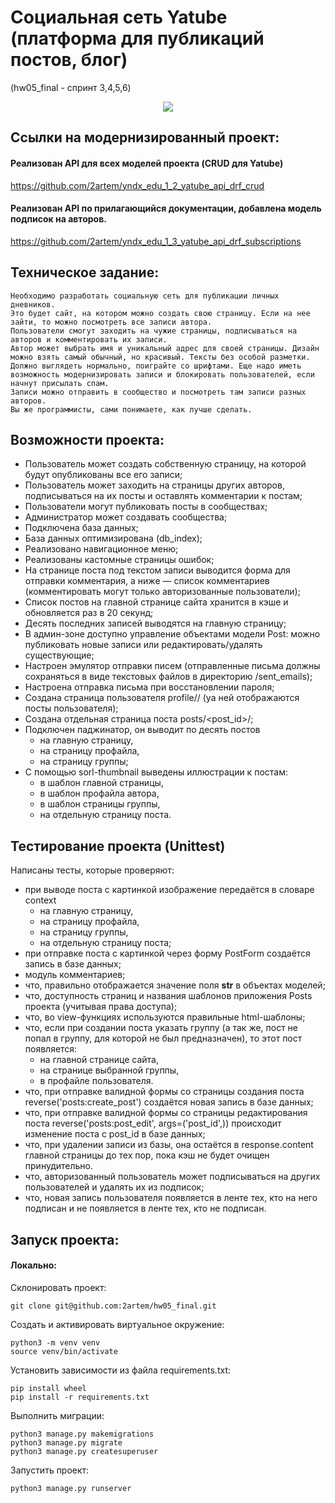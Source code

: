 # Социальная сеть Yatube (платформа для публикаций постов, блог)
(hw05_final - спринт 3,4,5,6)

<div id="header" align="center">
  <img src="https://64.media.tumblr.com/cda9381e66cf0c93082e4043dcecd4d9/e003ee0438aff082-02/s2048x3072/23769cf6542a1809a586025f29337cd9169892dd.pnj"/>
</div>

## Ссылки на модернизированный проект:

#### Реализован API для всех моделей проекта (CRUD для Yatube)

https://github.com/2artem/yndx_edu_1_2_yatube_api_drf_crud

#### Реализован API по прилагающийся документации, добавлена модель подписок на авторов.

https://github.com/2artem/yndx_edu_1_3_yatube_api_drf_subscriptions

## Техническое задание:
```
Необходимо разработать социальную сеть для публикации личных дневников.
Это будет сайт, на котором можно создать свою страницу. Если на нее зайти, то можно посмотреть все записи автора.
Пользователи смогут заходить на чужие страницы, подписываться на авторов и комментировать их записи.
Автор может выбрать имя и уникальный адрес для своей страницы. Дизайн можно взять самый обычный, но красивый. Тексты без особой разметки.
Должно выглядеть нормально, поиграйте со шрифтами. Еще надо иметь возможность модернизировать записи и блокировать пользователей, если начнут присылать спам.
Записи можно отправить в сообщество и посмотреть там записи разных авторов.
Вы же программисты, сами понимаете, как лучше сделать.
```

## Возможности проекта:

 * Пользователь может создать собственную страницу, на которой будут опубликованы все его записи;
 * Пользователь может заходить на страницы других авторов, подписываться на их посты и оставлять комментарии к постам;
 * Пользователи могут публиковать посты в сообществах;
 * Администратор может создавать сообщества;
 * Подключена база данных;
 * База данных оптимизирована (db_index);
 * Реализовано навигационное меню;
 * Реализованы кастомные страницы ошибок;
 * На странице поста под текстом записи выводится форма для отправки комментария, а ниже — список комментариев (комментировать могут только авторизованные пользователи);
 * Список постов на главной странице сайта хранится в кэше и обновляется раз в 20 секунд;
 * Десять последних записей выводятся на главную страницу;
 * В админ-зоне доступно управление объектами модели Post: можно публиковать новые записи или редактировать/удалять существующие;
 * Настроен эмулятор отправки писем (отправленные письма должны сохраняться в виде текстовых файлов в директорию /sent_emails);
 * Настроена отправка письма при восстановлении пароля;
 * Создана страница пользователя profile/<username>/ (yа ней отображаются посты пользователя);
 * Создана отдельная страница поста posts/<post_id>/;
 * Подключен паджинатор, он выводит по десять постов
   * на главную страницу,
   * на страницу профайла,
   * на страницу группы;
 * С помощью sorl-thumbnail выведены иллюстрации к постам:
   * в шаблон главной страницы,
   * в шаблон профайла автора,
   * в шаблон страницы группы,
   * на отдельную страницу поста.

## Тестирование проекта (Unittest)
  
Написаны тесты, которые проверяют:
 * при выводе поста с картинкой изображение передаётся в словаре context
   * на главную страницу,
   * на страницу профайла,
   * на страницу группы,
   * на отдельную страницу поста;
 * при отправке поста с картинкой через форму PostForm создаётся запись в базе данных;
 * модуль комментариев;
 * что, правильно отображается значение поля __str__ в объектах моделей;
 * что, доступность страниц и названия шаблонов приложения Posts проекта (учитывая права доступа);
 * что, во view-функциях используются правильные html-шаблоны;
 * что, если при создании поста указать группу (а так же, пост не попал в группу, для которой не был предназначен), то этот пост появляется:
   * на главной странице сайта,
   * на странице выбранной группы,
   * в профайле пользователя.
 * что, при отправке валидной формы со страницы создания поста reverse('posts:create_post') создаётся новая запись в базе данных;
 * что, при отправке валидной формы со страницы редактирования поста reverse('posts:post_edit', args=('post_id',)) происходит изменение поста с post_id в базе данных;
 * что, при удалении записи из базы, она остаётся в response.content главной страницы до тех пор, пока кэш не будет очищен принудительно.
 * что, авторизованный пользователь может подписываться на других пользователей и удалять их из подписок;
 * что, новая запись пользователя появляется в ленте тех, кто на него подписан и не появляется в ленте тех, кто не подписан.

## Запуск проекта:

#### Локально:
Склонировать проект:
```
git clone git@github.com:2artem/hw05_final.git
```
Cоздать и активировать виртуальное окружение:
```
python3 -m venv venv
source venv/bin/activate
```
Установить зависимости из файла requirements.txt:
```
pip install wheel
pip install -r requirements.txt
```
Выполнить миграции:
```
python3 manage.py makemigrations
python3 manage.py migrate
python3 manage.py createsuperuser
```
Запустить проект:
```
python3 manage.py runserver
```
